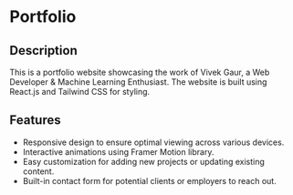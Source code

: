 # Portfolio

## Description
This is a portfolio website showcasing the work of Vivek Gaur, a Web Developer & Machine Learning Enthusiast. The website is built using React.js and Tailwind CSS for styling.

## Features
- Responsive design to ensure optimal viewing across various devices.
- Interactive animations using Framer Motion library.
- Easy customization for adding new projects or updating existing content.
- Built-in contact form for potential clients or employers to reach out.


